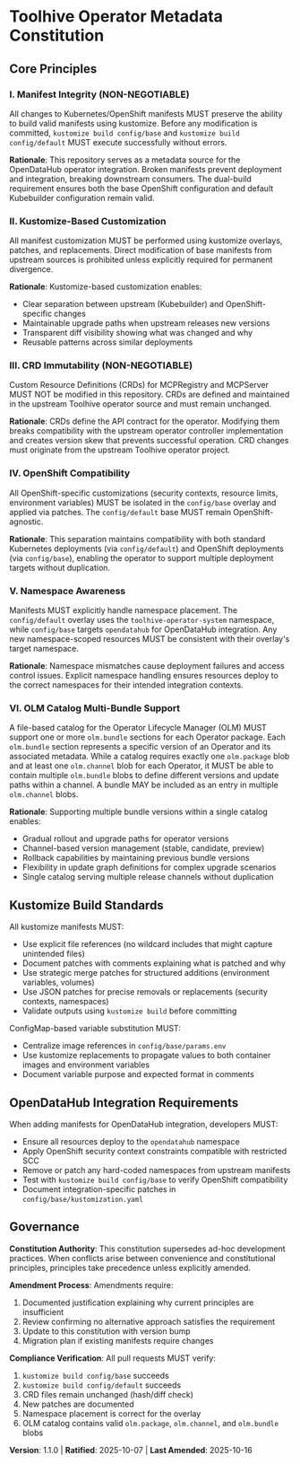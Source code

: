 <!--
  Sync Impact Report
  ==================
  Version Change: 1.0.0 → 1.1.0 (new principle added)

  Modified Principles: N/A

  Added Sections:
  - VI. OLM Catalog Multi-Bundle Support

  Removed Sections: N/A

  Templates Requiring Updates:
  ✅ plan-template.md - reviewed, constitution check section aligns
  ✅ spec-template.md - reviewed, no conflicts
  ✅ tasks-template.md - reviewed, no conflicts

  Follow-up TODOs: None
-->

# Toolhive Operator Metadata Constitution

## Core Principles

### I. Manifest Integrity (NON-NEGOTIABLE)

All changes to Kubernetes/OpenShift manifests MUST preserve the ability to build valid manifests using kustomize. Before any modification is committed, `kustomize build config/base` and `kustomize build config/default` MUST execute successfully without errors.

**Rationale**: This repository serves as a metadata source for the OpenDataHub operator integration. Broken manifests prevent deployment and integration, breaking downstream consumers. The dual-build requirement ensures both the base OpenShift configuration and default Kubebuilder configuration remain valid.

### II. Kustomize-Based Customization

All manifest customization MUST be performed using kustomize overlays, patches, and replacements. Direct modification of base manifests from upstream sources is prohibited unless explicitly required for permanent divergence.

**Rationale**: Kustomize-based customization enables:
- Clear separation between upstream (Kubebuilder) and OpenShift-specific changes
- Maintainable upgrade paths when upstream releases new versions
- Transparent diff visibility showing what was changed and why
- Reusable patterns across similar deployments

### III. CRD Immutability (NON-NEGOTIABLE)

Custom Resource Definitions (CRDs) for MCPRegistry and MCPServer MUST NOT be modified in this repository. CRDs are defined and maintained in the upstream Toolhive operator source and must remain unchanged.

**Rationale**: CRDs define the API contract for the operator. Modifying them breaks compatibility with the upstream operator controller implementation and creates version skew that prevents successful operation. CRD changes must originate from the upstream Toolhive operator project.

### IV. OpenShift Compatibility

All OpenShift-specific customizations (security contexts, resource limits, environment variables) MUST be isolated in the `config/base` overlay and applied via patches. The `config/default` base MUST remain OpenShift-agnostic.

**Rationale**: This separation maintains compatibility with both standard Kubernetes deployments (via `config/default`) and OpenShift deployments (via `config/base`), enabling the operator to support multiple deployment targets without duplication.

### V. Namespace Awareness

Manifests MUST explicitly handle namespace placement. The `config/default` overlay uses the `toolhive-operator-system` namespace, while `config/base` targets `opendatahub` for OpenDataHub integration. Any new namespace-scoped resources MUST be consistent with their overlay's target namespace.

**Rationale**: Namespace mismatches cause deployment failures and access control issues. Explicit namespace handling ensures resources deploy to the correct namespaces for their intended integration contexts.

### VI. OLM Catalog Multi-Bundle Support

A file-based catalog for the Operator Lifecycle Manager (OLM) MUST support one or more `olm.bundle` sections for each Operator package. Each `olm.bundle` section represents a specific version of an Operator and its associated metadata. While a catalog requires exactly one `olm.package` blob and at least one `olm.channel` blob for each Operator, it MUST be able to contain multiple `olm.bundle` blobs to define different versions and update paths within a channel. A bundle MAY be included as an entry in multiple `olm.channel` blobs.

**Rationale**: Supporting multiple bundle versions within a single catalog enables:
- Gradual rollout and upgrade paths for operator versions
- Channel-based version management (stable, candidate, preview)
- Rollback capabilities by maintaining previous bundle versions
- Flexibility in update graph definitions for complex upgrade scenarios
- Single catalog serving multiple release channels without duplication

## Kustomize Build Standards

All kustomize manifests MUST:
- Use explicit file references (no wildcard includes that might capture unintended files)
- Document patches with comments explaining what is patched and why
- Use strategic merge patches for structured additions (environment variables, volumes)
- Use JSON patches for precise removals or replacements (security contexts, namespaces)
- Validate outputs using `kustomize build` before committing

ConfigMap-based variable substitution MUST:
- Centralize image references in `config/base/params.env`
- Use kustomize replacements to propagate values to both container images and environment variables
- Document variable purpose and expected format in comments

## OpenDataHub Integration Requirements

When adding manifests for OpenDataHub integration, developers MUST:
- Ensure all resources deploy to the `opendatahub` namespace
- Apply OpenShift security context constraints compatible with restricted SCC
- Remove or patch any hard-coded namespaces from upstream manifests
- Test with `kustomize build config/base` to verify OpenShift compatibility
- Document integration-specific patches in `config/base/kustomization.yaml`

## Governance

**Constitution Authority**: This constitution supersedes ad-hoc development practices. When conflicts arise between convenience and constitutional principles, principles take precedence unless explicitly amended.

**Amendment Process**: Amendments require:
1. Documented justification explaining why current principles are insufficient
2. Review confirming no alternative approach satisfies the requirement
3. Update to this constitution with version bump
4. Migration plan if existing manifests require changes

**Compliance Verification**: All pull requests MUST verify:
1. `kustomize build config/base` succeeds
2. `kustomize build config/default` succeeds
3. CRD files remain unchanged (hash/diff check)
4. New patches are documented
5. Namespace placement is correct for the overlay
6. OLM catalog contains valid `olm.package`, `olm.channel`, and `olm.bundle` blobs

**Version**: 1.1.0 | **Ratified**: 2025-10-07 | **Last Amended**: 2025-10-16
